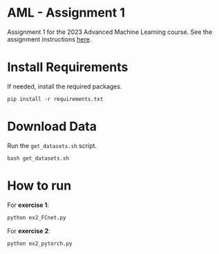 # AML - Assignment 1
Assignment 1 for the 2023 Advanced Machine Learning course. See the assignment instructions [here](AML_Assignment_1_NNandBackprop.pdf).

# Install Requirements
If needed, install the required packages.

```
pip install -r requirements.txt
```

# Download Data
Run the `get_datasets.sh` script.

```
bash get_datasets.sh
```

# How to run
For **exercise 1**:

```bash
python ex2_FCnet.py
```

For **exercise 2**:

```bash
python ex2_pytorch.py
```
